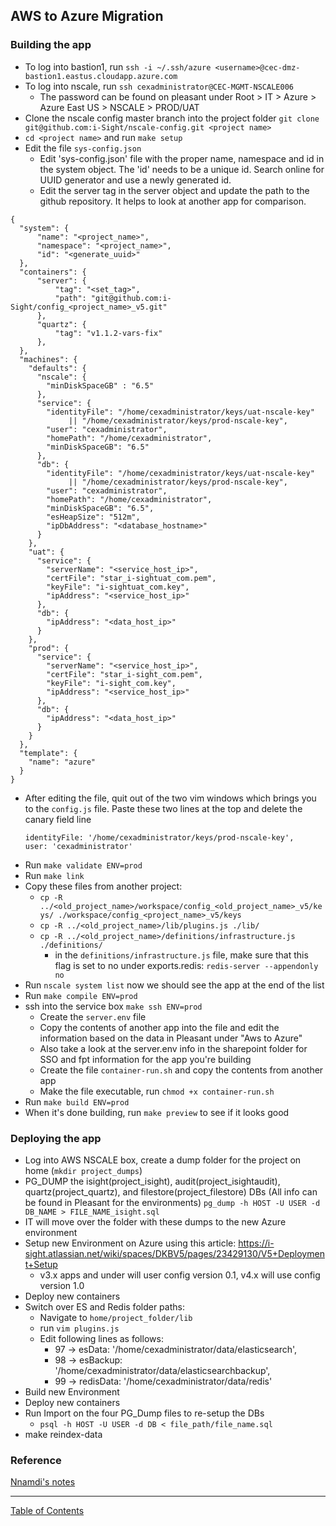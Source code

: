 ## AWS to Azure Migration

### Building the app
- To log into bastion1, run `ssh -i ~/.ssh/azure <username>@cec-dmz-bastion1.eastus.cloudapp.azure.com`
- To log into nscale, run `ssh cexadministrator@CEC-MGMT-NSCALE006`
  - The password can be found on pleasant under Root > IT > Azure > Azure East US > NSCALE > PROD/UAT
- Clone the nscale config master branch into the project folder `git clone git@github.com:i-Sight/nscale-config.git <project name>`
- `cd <project name>` and run `make setup`
- Edit the file `sys-config.json`
  - Edit 'sys-config.json' file with the proper name, namespace and id in the system object. The 'id' needs to be a unique id. Search online for UUID generator and use a newly generated id.
  - Edit the server tag in the server object and update the path to the github repository. It helps to look at another app for comparison.
```
{
  "system": {
      "name": "<project_name>",
      "namespace": "<project_name>",
      "id": "<generate_uuid>"
  },
  "containers": {
      "server": {
          "tag": "<set_tag>",
          "path": "git@github.com:i-Sight/config_<project_name>_v5.git"
      },
      "quartz": {
          "tag": "v1.1.2-vars-fix"
      },
  },
  "machines": {
    "defaults": {
      "nscale": {
        "minDiskSpaceGB" : "6.5"
      },
      "service": {
        "identityFile": "/home/cexadministrator/keys/uat-nscale-key"
             || "/home/cexadministrator/keys/prod-nscale-key",
        "user": "cexadministrator",
        "homePath": "/home/cexadministrator",
        "minDiskSpaceGB": "6.5"
      },
      "db": {
        "identityFile": "/home/cexadministrator/keys/uat-nscale-key"
             || "/home/cexadministrator/keys/prod-nscale-key",
        "user": "cexadministrator",
        "homePath": "/home/cexadministrator",
        "minDiskSpaceGB": "6.5",
        "esHeapSize": "512m",
        "ipDbAddress": "<database_hostname>"
      }
    },
    "uat": {
      "service": {
        "serverName": "<service_host_ip>",
        "certFile": "star_i-sightuat_com.pem",
        "keyFile": "i-sightuat_com.key",
        "ipAddress": "<service_host_ip>"
      },
      "db": {
        "ipAddress": "<data_host_ip>"
      }
    },
    "prod": {
      "service": {
        "serverName": "<service_host_ip>",
        "certFile": "star_i-sight_com.pem",
        "keyFile": "i-sight_com.key",
        "ipAddress": "<service_host_ip>"
      },
      "db": {
        "ipAddress": "<data_host_ip>"
      }
    }
  },
  "template": {
    "name": "azure"
  }
}
```

- After editing the file, quit out of the two vim windows which brings you to the `config.js` file. Paste these two lines at the top and delete the canary field line
	```
	identityFile: '/home/cexadministrator/keys/prod-nscale-key',
	user: 'cexadministrator'
	```
- Run `make validate ENV=prod`
- Run `make link`
- Copy these files from another project:
  - `cp -R ../<old_project_name>/workspace/config_<old_project_name>_v5/keys/ ./workspace/config_<project_name>_v5/keys`
  - `cp -R ../<old_project_name>/lib/plugins.js ./lib/`
  - `cp -R ../<old_project_name>/definitions/infrastructure.js ./definitions/`
	- in the `definitions/infrastructure.js` file, make sure that this flag is set to no under exports.redis: `redis-server --appendonly no`
- Run `nscale system list` now we should see the app at the end of the list
- Run `make compile ENV=prod`
- ssh into the service box `make ssh ENV=prod`
	- Create the `server.env` file
	- Copy the contents of another app into the file and edit the information based on the data in Pleasant under "Aws to Azure"
	- Also take a look at the server.env info in the sharepoint folder for SSO and fpt information for the app you're building
	- Create the file `container-run.sh` and copy the contents from another app
	- Make the file executable, run `chmod +x container-run.sh`
- Run `make build ENV=prod`
- When it's done building, run `make preview` to see if it looks good

### Deploying the app
- Log into AWS NSCALE box, create a dump folder for the project on home (`mkdir project_dumps`)
- PG_DUMP the isight(project_isight), audit(project_isightaudit), quartz(project_quartz), and filestore(project_filestore) DBs (All info can be found in Pleasant for the environments) `pg_dump -h HOST -U USER -d DB_NAME > FILE_NAME_isight.sql`
- IT will move over the folder with these dumps to the new Azure environment
- Setup new Environment on Azure using this article: <https://i-sight.atlassian.net/wiki/spaces/DKBV5/pages/23429130/V5+Deployment+Setup>
	- v3.x apps and under will user config version 0.1, v4.x will use config version 1.0
- Deploy new containers
- Switch over ES and Redis folder paths:
	- Navigate to `home/project_folder/lib`
	- run `vim plugins.js`
	- Edit following lines as follows:
		- 97 -> esData: '/home/cexadministrator/data/elasticsearch',
		- 98 -> esBackup: '/home/cexadministrator/data/elasticsearchbackup',
		- 99 -> redisData: '/home/cexadministrator/data/redis'
- Build new Environment
- Deploy new containers
- Run Import on the four PG_Dump files to re-setup the DBs
	- `psql -h HOST -U USER -d DB < file_path/file_name.sql`
- make reindex-data


### Reference
[Nnamdi's notes](https://github.com/CEXNIbe/ReadMe/wiki/Azure-NScale-Version-1-Setup)

***
[Table of Contents](../README.md)